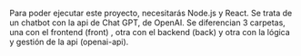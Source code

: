 <!-- * Soy Eric Grau, aprendiz de programador Full-Stack Web Developer en el curso CodeSpace en Málaga.

<!--* Entre los diferentes lenguajes de programación, frameworks y tecnologías a usar, he decidido escoger Javascript, React, MongoDB y Node.js -->

<!-- * En este proyecto final debo realizar una página web con diferentes características   -->

<!--TODO - Desarrollo Completo Font-End y Back-End -->

<!--TODO - Implementación de las bases de datos  -->

<!--TODO - Gestión de usuarios completa. Debe incluir registro e inicio de sesión. -->

<!--TODO - CRUD completo sobre, al menos, un modelo de la BBDD con interacción desde el front-end.

<!-- TODO - Implementación de una API REST para llevar a cabo la conexión entre las partes. -->

<!-- TODO - Las partes presentadas no deberán presentar errores de ningún tipo. -->

<!-- TODO - Un diseño y experiencia de usuario coherente, siguiendo la premisa mobile first y valorando la usabilidad de todos los contenidos.

<!-- TODO - <!-- El proyecto deberá estar documentado, incluyendo un archivo README.md  detallado, una licencia, y los correspondientes comentarios dentro del código.


<!--?   Para instalar Node.js y dependencias como express, nodemon y mongoose  -->

<!--* NODE.js

- npm init
- npm install express
- npm install mongoose
- npm i --save-dev nodemon / nodemon app.js (activar servidor y cambios sin reiniciarlo)
- node app.js (activar el servidor dependiendo del puerto en /env)
- npm install express mongodb mongoose body-parser
- npm install --save mongoose-unique-validator
- npm install ramda
- npm install cors
- npm install bcrypt
- npm install jsonwebtoken
- npm install openai

REACT.js

- npx create-react-app proyecto_final_react
- npm start (servidor React)
- npm install axios -->

Para poder ejecutar este proyecto, necesitarás Node.js y React.
Se trata de un chatbot con la api de Chat GPT, de OpenAI.
Se diferencian 3 carpetas, una con el frontend (front) , otra con el backend (back) y otra con la lógica y gestión de la api (openai-api).

